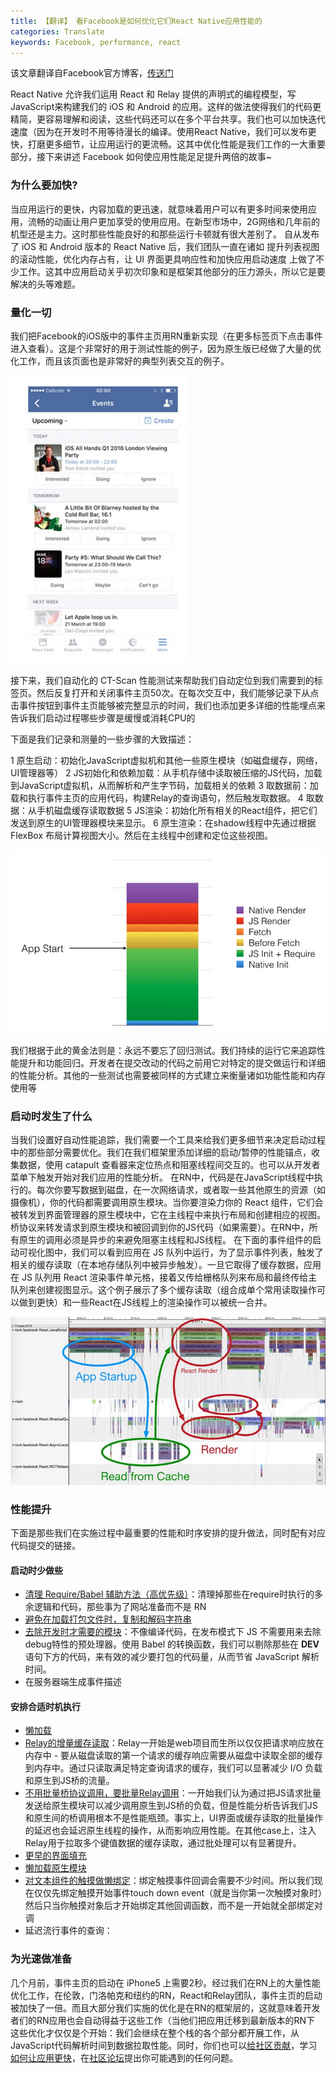 ```yaml
---
title: 【翻译】 看Facebook是如何优化它们React Native应用性能的
categories: Translate
keywords: Facebook, performance, react
---
```


该文章翻译自Facebook官方博客，[传送门](https://code.facebook.com/posts/895897210527114/) 

React Native 允许我们运用 React 和 Relay 提供的声明式的编程模型，写JavaScript来构建我们的 iOS 和 Android 的应用。这样的做法使得我们的代码更精简，更容易理解和阅读，这些代码还可以在多个平台共享。我们也可以加快迭代速度（因为在开发时不用等待漫长的编译。使用React Native，我们可以发布更快，打磨更多细节，让应用运行的更流畅。这其中优化性能是我们工作的一大重要部分，接下来讲述 Facebook 如何使应用性能足足提升两倍的故事~

### 为什么要加快?
当应用运行的更快，内容加载的更迅速，就意味着用户可以有更多时间来使用应用，流畅的动画让用户更加享受的使用应用。在新型市场中，2G网络和几年前的机型还是主力。这时那些性能良好的和那些运行卡顿就有很大差别了。
自从发布了 iOS 和 Android 版本的 React Native 后，我们团队一直在诸如 提升列表视图的滚动性能，优化内存占有，让 UI 界面更具响应性和加快应用启动速度 上做了不少工作。这其中应用启动关乎初次印象和是框架其他部分的压力源头，所以它是要解决的头等难题。

### 量化一切
我们把Facebook的iOS版中的事件主页用RN重新实现（在更多标签页下点击事件进入查看）。这是个非常好的用于测试性能的例子，因为原生版已经做了大量的优化工作，而且该页面也是非常好的典型列表交互的例子。

![](media/14592192506274.jpg)


接下来，我们自动化的 CT-Scan 性能测试来帮助我们自动定位到我们需要到的标签页。然后反复打开和关闭事件主页50次。在每次交互中，我们能够记录下从点击事件按钮到事件主页能够被完整显示的时间，我们也添加更多详细的性能埋点来告诉我们启动过程哪些步骤是缓慢或消耗CPU的

下面是我们记录和测量的一些步骤的大致描述：

1 原生启动：初始化JavaScript虚拟机和其他一些原生模块（如磁盘缓存，网络，UI管理器等）
2 JS初始化和依赖加载：从手机存储中读取被压缩的JS代码，加载到JavaScript虚拟机，从而解析和产生字节码，加载相关的依赖
3 取数据前：加载和执行事件主页的应用代码，构建Relay的查询语句，然后触发取数据。
4 取数据：从手机磁盘缓存读取数据
5 JS渲染：初始化所有相关的React组件，把它们发送到原生的UI管理器模块来显示。
6 原生渲染：在shadow线程中先通过根据 FlexBox 布局计算视图大小。然后在主线程中创建和定位这些视图。


![](media/14592193024137.jpg)

我们根据于此的黄金法则是：永远不要忘了回归测试。我们持续的运行它来追踪性能提升和功能回归。开发者在提交改动的代码之前用它对特定的提交做运行和详细的性能分析。其他的一些测试也需要被同样的方式建立来衡量诸如功能性能和内存使用等


### 启动时发生了什么

当我们设置好自动性能追踪，我们需要一个工具来给我们更多细节来决定启动过程中的那些部分需要优化。我们在我们框架里添加详细的启动/暂停的性能锚点，收集数据，使用 catapult 查看器来定位热点和阻塞线程间交互的。也可以从开发者菜单下触发开始对我们应用的性能分析。
在RN中，代码是在JavaScript线程中执行的。每次你要写数据到磁盘，在一次网络请求，或者取一些其他原生的资源（如摄像机），你的代码都需要调用原生模块。当你要渲染力你的 React 组件，它们会被转发到界面管理器的原生模块中，它在主线程中来执行布局和创建相应的视图。桥协议来转发请求到原生模块和被回调到你的JS代码（如果需要）。在RN中，所有原生的调用必须是异步的来避免阻塞主线程和JS线程。
在下面的事件组件的启动可视化图中，我们可以看到应用在 JS 队列中运行，为了显示事件列表，触发了相关的缓存读取（在本地存储队列中被异步触发）。一旦它取得了缓存数据，应用在 JS 队列用 React 渲染事件单元格，接着又传给栅格队列来布局和最终传给主队列来创建视图显示。这个例子展示了多个缓存读取（组合成单个常用读取操作可以做到更快）和一些React在JS线程上的渲染操作可以被统一合并。

![](media/14593052371578.jpg)


### 性能提升

下面是那些我们在实施过程中最重要的性能和时序安排的提升做法，同时配有对应代码提交的链接。

#### 启动时少做些

- [清理 Require/Babel 辅助方法（高优先级）](https://github.com/facebook/react-native/commit/b90fe8e2e8fd173498c268abf39a21b665e019ed)：清理掉那些在require时执行的多余逻辑和代码，那些事为了网站准备而不是 RN
- [避免在加载打包文件时，复制和解码字符串](https://github.com/facebook/react-native/commit/f5670f8ab5cd045402ed037ade372c182902d19e)
- [去除开发时才需要的模块](https://github.com/facebook/react-native/commit/7a794cc72bf5c2ea6da4dbda3a452bafc2997885)：不像编译代码，在发布模式下 JS 不需要用来去除debug特性的预处理器。使用 Babel 的转换函数，我们可以剔除那些在 __DEV__ 语句下方的代码，来有效的减少要打包的代码量，从而节省 JavaScript 解析时间。
- 在服务器端生成事件描述

#### 安排合适时机执行

- [懒加载](https://github.com/facebook/react-native/commit/d088750163bd45cb60c4c6796ed97624fb6f91bf)
- [Relay的增量缓存读取](https://github.com/facebook/relay/commit/cc7c0e5b16999e045937a5f75a4ef0fe05b4695e)：Relay一开始是web项目而生所以仅仅把请求响应放在内存中 - 要从磁盘读取的第一个请求的缓存响应需要从磁盘中读取全部的缓存到内存中。通过只读取满足特定查询请求的缓存，我们可以显著减少 I/O 负载和原生到JS桥的流量。
- [不用批量桥协议调用，要批量Relay调用](https://github.com/facebook/react-native/commit/31f9a690f3b3524adf08aa9d8c01843e8524453e)：一开始我们认为通过把JS请求批量发送给原生模块可以减少调用原生到JS桥的负载，但是性能分析告诉我们JS和原生间的桥调用根本不是性能瓶颈。事实上，UI界面或缓存读取的批量操作的延迟也会延迟原生线程的操作，从而影响应用性能。在其他case上，注入Relay用于拉取多个键值数据的缓存读取，通过批处理可以有显著提升。
- [更早的界面填充](https://github.com/facebook/react-native/commit/c25c98c00c8c195f85c9fb17eae3cb0c36b465f5)
- [懒加载原生模块](https://github.com/facebook/react-native/commit/060664fd3d9331f062696e68179bac9cd4544a06)
- [对文本组件的触摸做懒绑定](https://github.com/facebook/react-native/commit/4ce03582a0013e60417dedbf2f760d00e687e540)：绑定触摸事件回调会需要不少时间。所以我们现在仅仅先绑定触摸开始事件touch down event（就是当你第一次触摸对象时）然后只当你触摸对象后才开始绑定其他回调函数，而不是一开始就全部绑定对调
- 延迟流行事件的查询：

### 为光速做准备

几个月前，事件主页的启动在 iPhone5 上需要2秒。经过我们在RN上的大量性能优化工作，在伦敦，门洛帕克和纽约的RN，React和Relay团队，事件主页的启动被加快了一倍。而且大部分我们实施的优化是在RN的框架层的，这就意味着开发者们的RN应用也会自动得益于这些工作（当他们把应用迁移到最新版本的RN下
这些优化才仅仅是个开始：我们会继续在整个栈的各个部分都开展工作，从JavaScript代码解析时间到数据拉取性能。同时，你们也可以[给社区贡献](https://github.com/facebook/react-native)，学习[如何让应用更快](https://www.youtube.com/watch?v=0MlT74erp60)，在[社区论坛](https://www.facebook.com/groups/react.native.community/)提出你可能遇到的任何问题。



